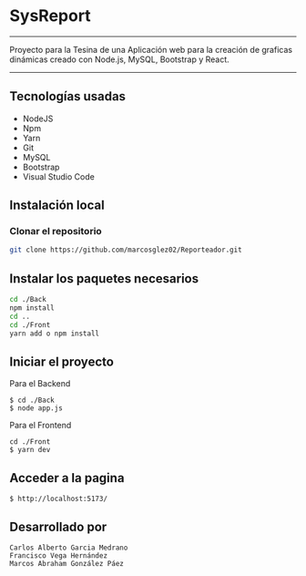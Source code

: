 # SysReport
***
Proyecto para la Tesina de una Aplicación web para la creación de graficas dinámicas creado con Node.js, MySQL, Bootstrap y React.
***
## Tecnologías usadas
*	NodeJS
*	Npm
*	Yarn
*	Git
*	MySQL
*	Bootstrap
*	Visual Studio Code

## Instalación local
### Clonar el repositorio
```bash
git clone https://github.com/marcosglez02/Reporteador.git
```


## Instalar los paquetes necesarios
```bash
cd ./Back
npm install
cd ..
cd ./Front
yarn add o npm install 
```


## Iniciar el proyecto

Para el Backend
```
$ cd ./Back
$ node app.js 
```

Para el Frontend
```
cd ./Front
$ yarn dev
```

## Acceder a la pagina

``` 
$ http://localhost:5173/
```

## Desarrollado por
```
Carlos Alberto Garcia Medrano
Francisco Vega Hernández
Marcos Abraham González Páez
```
